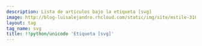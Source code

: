 ```yaml
---
description: Lista de artículos bajo la etiqueta [svg]
image: http://blog-luisalejandro.rhcloud.com/static/img/site/mstile-310x310.png
layout: tag
tag_name: svg
title: !!python/unicode 'Etiqueta [svg]'
---
```

